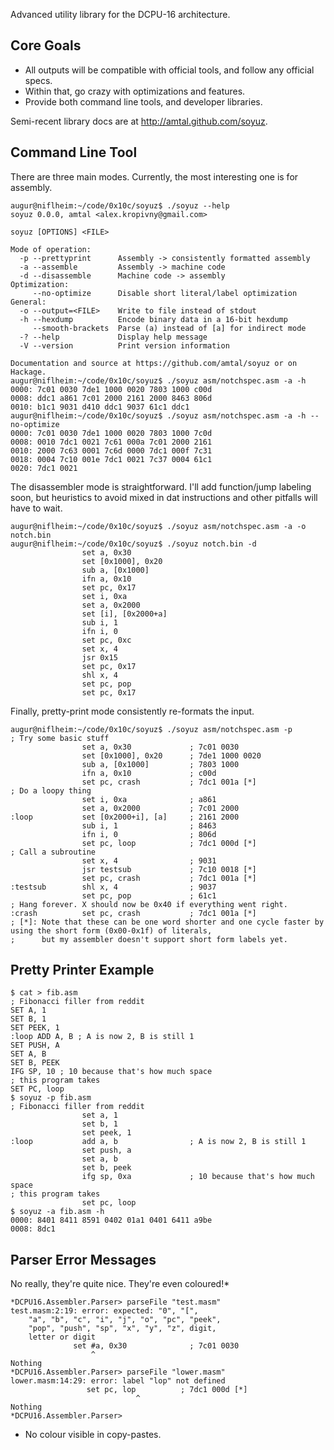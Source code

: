 Advanced utility library for the DCPU-16 architecture.

Core Goals
----------

* All outputs will be compatible with official tools, and follow any official specs.
* Within that, go crazy with optimizations and features.
* Provide both command line tools, and developer libraries.

Semi-recent library docs are at http://amtal.github.com/soyuz.

Command Line Tool
-----------------

There are three main modes. Currently, the most interesting one is for assembly.

```
augur@niflheim:~/code/0x10c/soyuz$ ./soyuz --help
soyuz 0.0.0, amtal <alex.kropivny@gmail.com>

soyuz [OPTIONS] <FILE>

Mode of operation:
  -p --prettyprint      Assembly -> consistently formatted assembly
  -a --assemble         Assembly -> machine code
  -d --disassemble      Machine code -> assembly
Optimization:
     --no-optimize      Disable short literal/label optimization
General:
  -o --output=<FILE>    Write to file instead of stdout
  -h --hexdump          Encode binary data in a 16-bit hexdump
     --smooth-brackets  Parse (a) instead of [a] for indirect mode
  -? --help             Display help message
  -V --version          Print version information

Documentation and source at https://github.com/amtal/soyuz or on Hackage.
augur@niflheim:~/code/0x10c/soyuz$ ./soyuz asm/notchspec.asm -a -h
0000: 7c01 0030 7de1 1000 0020 7803 1000 c00d
0008: ddc1 a861 7c01 2000 2161 2000 8463 806d
0010: b1c1 9031 d410 ddc1 9037 61c1 ddc1
augur@niflheim:~/code/0x10c/soyuz$ ./soyuz asm/notchspec.asm -a -h --no-optimize
0000: 7c01 0030 7de1 1000 0020 7803 1000 7c0d
0008: 0010 7dc1 0021 7c61 000a 7c01 2000 2161
0010: 2000 7c63 0001 7c6d 0000 7dc1 000f 7c31
0018: 0004 7c10 001e 7dc1 0021 7c37 0004 61c1
0020: 7dc1 0021
```

The disassembler mode is straightforward. I'll add function/jump labeling soon, but heuristics to avoid mixed in dat instructions and other pitfalls will have to wait.

```
augur@niflheim:~/code/0x10c/soyuz$ ./soyuz asm/notchspec.asm -a -o notch.bin
augur@niflheim:~/code/0x10c/soyuz$ ./soyuz notch.bin -d
                set a, 0x30
                set [0x1000], 0x20
                sub a, [0x1000]
                ifn a, 0x10
                set pc, 0x17
                set i, 0xa
                set a, 0x2000
                set [i], [0x2000+a]
                sub i, 1
                ifn i, 0
                set pc, 0xc
                set x, 4
                jsr 0x15
                set pc, 0x17
                shl x, 4
                set pc, pop
                set pc, 0x17
```

Finally, pretty-print mode consistently re-formats the input.

```
augur@niflheim:~/code/0x10c/soyuz$ ./soyuz asm/notchspec.asm -p
; Try some basic stuff
                set a, 0x30             ; 7c01 0030
                set [0x1000], 0x20      ; 7de1 1000 0020
                sub a, [0x1000]         ; 7803 1000
                ifn a, 0x10             ; c00d 
                set pc, crash           ; 7dc1 001a [*]
; Do a loopy thing
                set i, 0xa              ; a861
                set a, 0x2000           ; 7c01 2000
:loop           set [0x2000+i], [a]     ; 2161 2000
                sub i, 1                ; 8463
                ifn i, 0                ; 806d
                set pc, loop            ; 7dc1 000d [*]
; Call a subroutine
                set x, 4                ; 9031
                jsr testsub             ; 7c10 0018 [*]
                set pc, crash           ; 7dc1 001a [*]
:testsub        shl x, 4                ; 9037
                set pc, pop             ; 61c1
; Hang forever. X should now be 0x40 if everything went right.
:crash          set pc, crash           ; 7dc1 001a [*]
; [*]: Note that these can be one word shorter and one cycle faster by using the short form (0x00-0x1f) of literals,
;      but my assembler doesn't support short form labels yet.     
```



Pretty Printer Example
----------------------

```
$ cat > fib.asm
; Fibonacci filler from reddit
SET A, 1
SET B, 1
SET PEEK, 1
:loop ADD A, B ; A is now 2, B is still 1
SET PUSH, A
SET A, B
SET B, PEEK
IFG SP, 10 ; 10 because that's how much space 
; this program takes 
SET PC, loop
$ soyuz -p fib.asm
; Fibonacci filler from reddit
                set a, 1
                set b, 1
                set peek, 1
:loop           add a, b                ; A is now 2, B is still 1
                set push, a
                set a, b
                set b, peek
                ifg sp, 0xa             ; 10 because that's how much space 
; this program takes 
                set pc, loop
$ soyuz -a fib.asm -h
0000: 8401 8411 8591 0402 01a1 0401 6411 a9be
0008: 8dc1
```


Parser Error Messages
---------------------

No really, they're quite nice. They're even coloured!*

```
*DCPU16.Assembler.Parser> parseFile "test.masm"
test.masm:2:19: error: expected: "0", "[",
    "a", "b", "c", "i", "j", "o", "pc", "peek",
    "pop", "push", "sp", "x", "y", "z", digit,
    letter or digit
              set #a, 0x30              ; 7c01 0030 
                  ^                                 
Nothing
*DCPU16.Assembler.Parser> parseFile "lower.masm"
lower.masm:14:29: error: label "lop" not defined
                 set pc, lop          ; 7dc1 000d [*] 
                            ^                         
Nothing
*DCPU16.Assembler.Parser> 
```

* No colour visible in copy-pastes.
